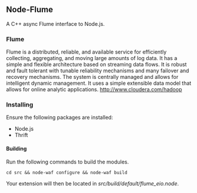## Node-Flume
A C++ async Flume interface to Node.js.

### Flume
Flume is a distributed, reliable, and available service for efficiently collecting, aggregating, and moving large amounts of log data. It has a simple and flexible architecture based on streaming data flows. It is robust and fault tolerant with tunable reliability mechanisms and many failover and recovery mechanisms. The system is centrally managed and allows for intelligent dynamic management. It uses a simple extensible data model that allows for online analytic applications.
http://www.cloudera.com/hadoop

### Installing
Ensure the following packages are installed:

* Node.js
* Thrift

#### Building
Run the following commands to build the modules.

    cd src && node-waf configure && node-waf build

Your extension will then be located in _src/build/default/flume_eio.node_.
